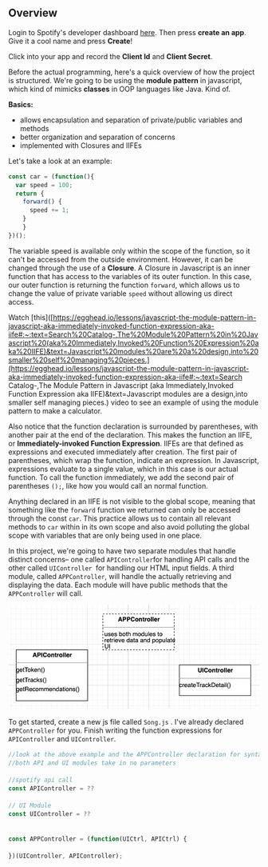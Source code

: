 ## Overview

Login to Spotify's developer dashboard [here](https://developer.spotify.com/dashboard/login). Then press **create an app**. Give it a cool name and press **Create**!

Click into your app and record the **Client Id** and **Client Secret**. 



Before the actual programming, here's a quick overview of how the project is structured. We're going to be using the **module pattern** in javascript, which kind of mimicks **classes** in OOP languages like Java. Kind of. 

**Basics:**

- allows encapsulation and separation of private/public variables and methods
- better organization and separation of concerns
- implemented with Closures and IIFEs



Let's take a look at an example:

```js
const car = (function(){
  var speed = 100;
  return {
  	forward() {
      speed += 1;
    }
	}
})();
```

The variable speed is available only within the scope of the function, so it can't be accessed from the outside environment. However, it can be changed through the use of a **Closure**. A Closure in Javascript is an inner function that has access to the variables of its outer function. In this case, our outer function is returning the function `forward`,  which allows us to change the value of private variable `speed`  without allowing us direct access. 



Watch [this]([https://egghead.io/lessons/javascript-the-module-pattern-in-javascript-aka-immediately-invoked-function-expression-aka-iife#:~:text=Search%20Catalog-,The%20Module%20Pattern%20in%20Javascript%20(aka%20Immediately,Invoked%20Function%20Expression%20aka%20IIFE)&text=Javascript%20modules%20are%20a%20design,into%20smaller%20self%20managing%20pieces.](https://egghead.io/lessons/javascript-the-module-pattern-in-javascript-aka-immediately-invoked-function-expression-aka-iife#:~:text=Search Catalog-,The Module Pattern in Javascript (aka Immediately,Invoked Function Expression aka IIFE)&text=Javascript modules are a design,into smaller self managing pieces.) video to see an example of using the module pattern to make a calculator.



Also notice that the function declaration is surrounded by parentheses, with another pair at the end of the declaration. This makes the function an IIFE, or **Immediately-invoked Function Expression**. IIFEs are that defined as expressions and executed immediately after creation. The first pair of parentheses, which wrap the function, indicate an expression. In Javascript, expressions evaluate to a single value, which in this case is our actual function. To call the function immediately, we add the second pair of parentheses `();`,  like how you would call an normal function. 



Anything declared in an IIFE is not visible to the global scope, meaning that something like the `forward`  function we returned can only be accessed through the const `car`.  This practice allows us to contain all relevant methods to `car`  within in its own scope and also avoid polluting the global scope with variables that are only being used in one place.





In this project, we're going to have two separate modules that handle distinct concerns– one called `APIController`for handling API calls and the other called `UIController `for handling our HTML input fields.  A third module, called `APPController`,  will handle the actually retrieving and displaying the data. Each module will have public methods that the `APPController`  will call.

![modules](images/modules.png)



To get started, create a new js file called `Song.js` . I've already declared `APPController`  for you. Finish writing the function expressions for `APIController`  and `UIController`. 

```js
//look at the above example and the APPController declaration for syntax
//both API and UI modules take in no parameters

//spotify api call
const APIController = ??

// UI Module
const UIController = ??

  
const APPController = (function(UICtrl, APICtrl) {

})(UIController, APIController);

```

